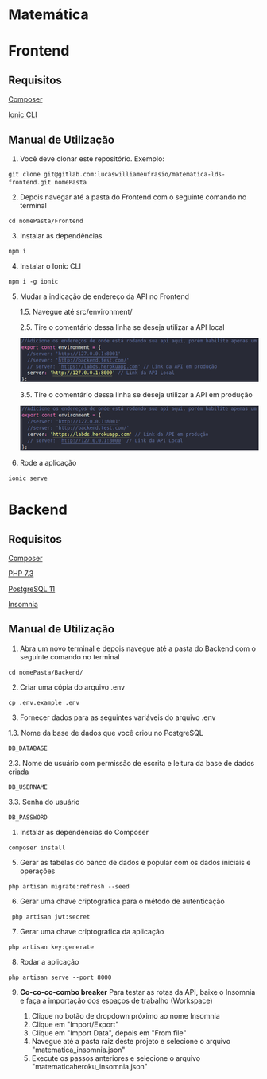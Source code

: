 # Matemática

# Frontend

## Requisitos

[Composer][node]

[Ionic CLI][ionic]

[node]: https://nodejs.org/en/
[ionic]: https://ionicframework.com/docs/cli

## Manual de Utilização

1. Você deve clonar este repositório. Exemplo:

```
git clone git@gitlab.com:lucaswilliameufrasio/matematica-lds-frontend.git nomePasta
```

2. Depois navegar até a pasta do Frontend com o seguinte comando no terminal

```
cd nomePasta/Frontend
```

3. Instalar as dependências

```
npm i
```

4. Instalar o Ionic CLI

```
npm i -g ionic
```

5. Mudar a indicação de endereço da API no Frontend

   1.5. Navegue até src/environment/

   2.5. Tire o comentário dessa linha se deseja utilizar a API local

   ![Link da API rodando localmente](/.git-readme/local.png "Local")

   3.5. Tire o comentário dessa linha se deseja utilizar a API em produção

   ![Link da API em produção](.git-readme/production.png "Produção")

6. Rode a aplicação

```
ionic serve
```

# Backend

## Requisitos

[Composer][composer]

[PHP 7.3][php]

[PostgreSQL 11][pgsql]

[Insomnia][insomnia]

[composer]: https://getcomposer.org
[php]: https://www.php.net/
[pgsql]: https://www.postgresql.org/download/
[insomnia]: https://insomnia.rest/download/

## Manual de Utilização

1. Abra um novo terminal e depois navegue até a pasta do Backend com o seguinte comando no terminal

```
cd nomePasta/Backend/
```

2. Criar uma cópia do arquivo .env

```
cp .env.example .env
```

3. Fornecer dados para as seguintes variáveis do arquivo .env

1.3. Nome da base de dados que você criou no PostgreSQL
   
```
DB_DATABASE
```

2.3. Nome de usuário com permissão de escrita e leitura da base de dados criada
   
```
DB_USERNAME
```

3.3. Senha do usuário
   
```
DB_PASSWORD
```

1. Instalar as dependências do Composer

```
composer install
```

5. Gerar as tabelas do banco de dados e popular com os dados iniciais e operações

```
php artisan migrate:refresh --seed
```

6. Gerar uma chave criptografica para o método de autenticação

```
 php artisan jwt:secret
```

7. Gerar uma chave criptografica da aplicação
```
php artisan key:generate
```

8. Rodar a aplicação

```
php artisan serve --port 8000
```

9. **Co-co-co-combo breaker** Para testar as rotas da API, baixe o Insomnia e faça a importação dos espaços de trabalho (Workspace)

    1. Clique no botão de dropdown próximo ao nome Insomnia
    2. Clique em "Import/Export"
    3. Clique em "Import Data", depois em "From file"
    4. Navegue até a pasta raiz deste projeto e selecione o arquivo "matematica_insomnia.json"
    5. Execute os passos anteriores e selecione o arquivo "matematicaheroku_insomnia.json"